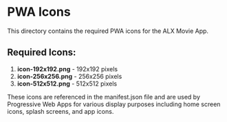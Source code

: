 # PWA Icons

This directory contains the required PWA icons for the ALX Movie App.

## Required Icons:

1. **icon-192x192.png** - 192x192 pixels
2. **icon-256x256.png** - 256x256 pixels
3. **icon-512x512.png** - 512x512 pixels

These icons are referenced in the manifest.json file and are used by Progressive Web Apps for various display purposes including home screen icons, splash screens, and app icons.
